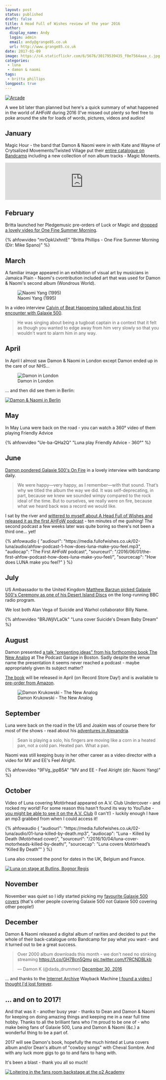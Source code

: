 ```yaml
---
layout: post
status: published
draft: false
title: A Head Full of Wishes review of the year 2016
author:
  display_name: Andy
  login: admin
  email: andy@grange85.co.uk
  url: http://www.grange85.co.uk
date: 2017-01-09
image: https://c4.staticflickr.com/6/5676/30179539435_f0e7564aaa_c.jpg
categories:
 - luna
 - damon & naomi
tags:
 - britta phillips
longpost: true
---
```

<a data-flickr-embed="true"  href="https://www.flickr.com/photos/grange85/30107025742/" title="Arcade"><img src="https://c7.staticflickr.com/6/5061/30107025742_bfd1eee3c5_c.jpg" alt="Arcade"></a>
<p class="lead">A wee bit later than planned but here's a quick summary of what happened in the world of AHFoW during 2016 (I've missed out plenty so feel free to poke around the site for loads of words, pictures, videos and audios!</p>
<h2>January</h2>
<p>Magic Hour - the band that Damon & Naomi were in with Kate and Wayne of Crytsalized Movements/Twisted Village put their <a href="https://magic-hour.bandcamp.com/">entire catalogue on Bandcamp</a> including a new collection of non album tracks - Magic Monents.</p>
<iframe style="border: 0; width: 100%; height: 120px;" src="https://bandcamp.com/EmbeddedPlayer/album=3096253867/size=large/bgcol=ffffff/linkcol=0687f5/tracklist=false/artwork=small/transparent=true/" seamless><a href="http://magic-hour.bandcamp.com/album/magic-moments">Magic Moments by Magic Hour</a></iframe>
<h2>February</h2>
<!--more-->
<p>Britta launched her Pledgemusic pre-orders of Luck or Magic and <a href="/2016/02/24/video-britta-phillips-one-fine-summer-morning/">dropped a lovely video for One Fine Summer Morning</a>.</p>
{% ahfowvideo "mrOpkUxhntE" "Britta Phillips - One Fine Summer Morning (Dir: Mike Spano)" %}
<h2>March</h2>
<p>A familiar image appeared in an exhibition of visual art by musicians in Jamaica Plain - Naomi's cvontribution included art that was used for Damon & Naomi's second album (Wondrous World).</p>
<figure class="caption aligncenter"><img src="https://media.fullofwishes.co.uk/03-damon_and_naomi/pictures/2016-03-naomi-yang-aviary-gallery.jpg" alt="Naomi Yang (1995)" /><figcaption class="caption-text">Naomi Yang (1995)</figcaption></figure>
<p>In a video interview <a href="/2016/03/10/calvin-johnson-talks-about-his-first-encounter-with-galaxie-500/">Calvin of Beat Happening talked about his first encounter with Galaxie 500</a>.</p>
<blockquote>He was singing about being a tugboat captain in a context that it felt as though you wanted to edge away from him very slowly so that you wouldn't want to alarm him in any way.</blockquote>
<h2>April</h2>
<p>In April I almost saw Damon & Naomi in London except Damon ended up in the care of our NHS&hellip;</p>
<figure class="caption aligncenter"><img src="https://media.fullofwishes.co.uk/03-damon_and_naomi/pictures/2016-04-19-damon-and-naomi-hospital.jpg" alt="Damon in London" /><figcaption class="caption-text">Damon in London</figcaption></figure>
<p>&hellip; and then did see them in Berlin:</p>
<a data-flickr-embed="true"  href="https://www.flickr.com/photos/grange85/26019862693/in/dateposted/" title="Damon & Naomi in Berlin"><img src="https://c6.staticflickr.com/2/1602/26019862693_9d1a00b7fe_c.jpg" alt="Damon & Naomi in Berlin"></a>
<h2>May</h2>
<p>In May Luna were back on the road - you can watch a 360&deg; video of them playing Friendly Advice</p>
{% ahfowvideo "Ue-ba-QHa2Q" "Luna play Friendly Advice - 360&deg;" %}
<h2>June</h2>
<p><a href="https://daily.bandcamp.com/2016/06/24/galaxie-500-interview/">Damon pondered Galaxie 500's On Fire</a> in a lovely interview with bandcamp daily.</p>
<blockquote>We were happy—very happy, as I remember—with that sound. That’s why we titled the album the way we did. It was self-deprecating, in part, because we knew we sounded wimpy compared to the rock ideal of the time. But to ourselves, we really were on fire, because what we heard back was a record we would like.</blockquote>
<p>I sat by the river and <a href="/2016/06/01/the-first-ahfow-podcast-how-does-luna-make-you-feel/">wittered to myself about A Head Full of Wishes and released it as the first AHFoW podcast</a> - ten minutes of me gushing! The second podcast a few weeks later was quite boring so there's not been a third one&hellip; yet!</p>
 {% ahfowaudio {
  "audiourl": "https://media.fullofwishes.co.uk/02-luna/audio/ahfow-podcast-1-how-does-luna-make-you-feel.mp3",
  "audiocap": "The First AHFoW podcast",
  "sourceurl": "/2016/06/01/the-first-ahfow-podcast-how-does-luna-make-you-feel/",
  "sourcecap": "How does LUNA make you feel?"
  } %}<h2>July</h2>
<p>US Ambassador to the United Kingdom <a href="/2016/07/03/galaxie-500-chosen-as-one-of-matthew-barzun-desert-island-discs/">Matthew Barzun picked Galaxie 500's Ceremony as one of his Desert Island Discs</a> on the long-running BBC radio program.</p>
<p>We lost both Alan Vega of Suicide and Warhol collaborator Billy Name.</p>
{% ahfowvideo "BRJWjIVLaOk" "Luna cover Suicide's Dream Baby Dream" %}
<h2>August</h2>
<p>Damon presented <a href="/2016/08/08/damon-krukowski-the-new-analog-talk-in-boston/">a talk "presenting ideas" from his forthcoming book The New Analog</a> at The Podcast Garage in Boston. Sadly despite the venue name the presentation it seems never reached a podcast - maybe appropriately given its subject matter?</p>
<p><a href="http://thenewpress.com/books/new-analog">The book</a> will be released in April (on Record Store Day!) and is available to <a href="http://amzn.to/2j6Po0S">pre-order from Amazon</a>.
<figure class="caption aligncenter"><img src="https://media.fullofwishes.co.uk/03-damon_and_naomi/pictures/damon-krukowski-the-new-analog.jpg" alt="Damon Krukowski - The New Analog" /><figcaption class="caption-text">Damon Krukowski - The New Analog</figcaption></figure>
<h2>September</h2>
<p>Luna were back on the road in the US and Joakim was of course there for most of the shows - read about his <a href="/2016/10/29/luna-in-the-usa-and-uk-1-alexandria/">adventures in Alexandria</a>.</p>
<blockquote>Sean is playing a solo, his fingers are moving like a corn in a heated pan, not a cold pan. Heated pan. What a pan.</blockquote>
<p>Naomi was still keeping busy in her other career as a video director with a video for MV and EE's Feel Alright.</p>
{% ahfowvideo "9FVg_jppB5A" "MV and EE - Feel Alright (dir: Naomi Yang)" %}
<h2>October</h2>
<p>Video of Luna covering Mot&ouml;rhead appeared on A.V. Club Undercover - and rocked my world! For some reason this hasn't found its way to YouTube - <a href="http://www.avclub.com/video/luna-covers-motorheads-killed-death-243640">you might be able to see it on the A.V. Club</a> (I can't!) - luckily enough I have an mp3 grabbed from when I could access it!</p>
 {% ahfowaudio {
  "audiourl": "https://media.fullofwishes.co.uk/02-luna/audio/01-luna-killed-by-death.mp3",
  "audiocap": "Luna - Killed by Death (Mot&ouml;rhead cover)",
  "sourceurl": "/2016/10/04/luna-cover-motorheads-killed-by-death/",
  "sourcecap": "Luna covers Mot&ouml;rhead’s “Killed By Death”"
  } %}<p>Luna also crossed the pond for dates in the UK, Belgium and France.</p>
<a data-flickr-embed="true"  href="https://www.flickr.com/photos/grange85/29592462313/in/album-72157671522191684/" title="Luna on stage at Butlins, Bognor Regis"><img src="https://c2.staticflickr.com/6/5803/29592462313_05a4a4152d_c.jpg" alt="Luna on stage at Butlins, Bognor Regis"></a>

<h2>November</h2>
<p>November was quiet so I idly started picking my <a href="/category/favourite-galaxie-500-covers/">favourite Galaxie 500 covers</a> (that's other people covering Galaxie 500 not Galaxie 500 covering other people!)</p>

<h2>December</h2>
<p>Damon & Naomi released a digital album of rarities and  decided to put the whole of their back-catalogue onto Bandcamp for pay what you want - and it turned out to be a great success.</p>
<blockquote class="twitter-tweet" data-lang="en"><p lang="en" dir="ltr">Over 2000 album downloads this month - we don&#39;t need no stinking streaming <a href="https://t.co/GH7Bcn5Qmu">https://t.co/GH7Bcn5Qmu</a> <a href="https://t.co/f7RCNDBLkb">pic.twitter.com/f7RCNDBLkb</a></p>&mdash; Damon K (@dada_drummer) <a href="https://twitter.com/dada_drummer/status/814822270199853060">December 30, 2016</a></blockquote>
<script async src="//platform.twitter.com/widgets.js" charset="utf-8"></script>
<p>&hellip; and thanks to the <a href="https://archive.org/donate/">Internet Archive</a> Wayback Machine <a href="/2016/12/20/my-favourite-galaxie-500-covers-7-rainer-maria-hearing-voices/">I found a video I thought I'd lost forever</a>.</p>

<h2>&hellip; and on to 2017!</h2>
<p>And that was it - another busy year - thanks to Dean and Damon & Naomi for keeping on doing amazing things and keeping me in a near full time hobby. Thanks to all the brilliant fans who I'm proud to be one of - who make being fans of Galaxie 500, Luna and Damon & Naomi (&c.) a wonderful thing to be a part of.</p>
<p>2017 will see Damon's book, hopefully the much hinted at Luna covers album and/or Dean's album of "cowboy songs" with Cheval Sombre. And with any luck more gigs to go to and fans to hang with.</p>
<p>It's been a blast - thank you all so much!</p>
<a data-flickr-embed="true"  href="https://www.flickr.com/photos/grange85/30179539435/" title="Loitering in the fans room backstage at the o2 Academy"><img src="https://c4.staticflickr.com/6/5676/30179539435_f0e7564aaa_c.jpg" alt="Loitering in the fans room backstage at the o2 Academy"></a>


